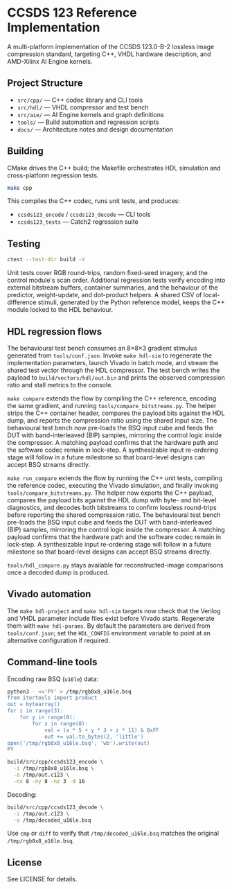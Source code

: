 # CCSDS 123 Reference Implementation

A multi-platform implementation of the CCSDS 123.0-B-2 lossless image compression standard, targeting C++, VHDL hardware description, and AMD-Xilinx AI Engine kernels.

## Project Structure

- `src/cpp/` — C++ codec library and CLI tools
- `src/hdl/` — VHDL compressor and test bench
- `src/aie/` — AI Engine kernels and graph definitions
- `tools/` — Build automation and regression scripts
- `docs/` — Architecture notes and design documentation

## Building

CMake drives the C++ build; the Makefile orchestrates HDL simulation and cross-platform regression tests.

```bash
make cpp
```

This compiles the C++ codec, runs unit tests, and produces:
- `ccsds123_encode` / `ccsds123_decode` — CLI tools
- `ccsds123_tests` — Catch2 regression suite

## Testing

```bash
ctest --test-dir build -V
```

Unit tests cover RGB round-trips, random fixed-seed imagery, and the control module's scan order. Additional regression tests verify encoding into external bitstream buffers, container summaries, and the behaviour of the predictor, weight-update, and dot-product helpers. A shared CSV of local-difference stimuli, generated by the Python reference model, keeps the C++ module locked to the HDL behaviour.

## HDL regression flows

The behavioural test bench consumes an 8×8×3 gradient stimulus generated from `tools/conf.json`. Invoke `make hdl-sim` to regenerate the implementation parameters, launch Vivado in batch mode, and stream the shared test vector through the HDL compressor. The test bench writes the payload to `build/vectors/hdl/out.bin` and prints the observed compression ratio and stall metrics to the console.

`make compare` extends the flow by compiling the C++ reference, encoding the same gradient, and running `tools/compare_bitstreams.py`. The helper strips the C++ container header, compares the payload bits against the HDL dump, and reports the compression ratio using the shared input size. The behavioural test bench now pre-loads the BSQ input cube and feeds the DUT with band-interleaved (BIP) samples, mirroring the control logic inside the compressor. A matching payload confirms that the hardware path and the software codec remain in lock-step. A synthesizable input re-ordering stage will follow in a future milestone so that board-level designs can accept BSQ streams directly.

`make run_compare` extends the flow by running the C++ unit tests, compiling the reference codec, executing the Vivado simulation, and finally invoking `tools/compare_bitstreams.py`. The helper now exports the C++ payload, compares the payload bits against the HDL dump with byte- and bit-level diagnostics, and decodes both bitstreams to confirm lossless round-trips before reporting the shared compression ratio. The behavioural test bench pre-loads the BSQ input cube and feeds the DUT with band-interleaved (BIP) samples, mirroring the control logic inside the compressor. A matching payload confirms that the hardware path and the software codec remain in lock-step. A synthesizable input re-ordering stage will follow in a future milestone so that board-level designs can accept BSQ streams directly.

`tools/hdl_compare.py` stays available for reconstructed-image comparisons once a decoded dump is produced.

## Vivado automation

The `make hdl-project` and `make hdl-sim` targets now check that the Verilog and VHDL parameter include files exist before Vivado starts. Regenerate them with `make hdl-params`. By default the parameters are derived from `tools/conf.json`; set the `HDL_CONFIG` environment variable to point at an alternative configuration if required.

## Command-line tools

Encoding raw BSQ (`u16le`) data:

```bash
python3 - <<'PY' > /tmp/rgb8x8_u16le.bsq
from itertools import product
out = bytearray()
for z in range(3):
    for y in range(8):
        for x in range(8):
            val = (x * 5 + y * 3 + z * 11) & 0xFF
            out += val.to_bytes(2, 'little')
open('/tmp/rgb8x8_u16le.bsq', 'wb').write(out)
PY

build/src/cpp/ccsds123_encode \
  -i /tmp/rgb8x8_u16le.bsq \
  -o /tmp/out.c123 \
  -nx 8 -ny 8 -nz 3 -d 16
```

Decoding:

```bash
build/src/cpp/ccsds123_decode \
  -i /tmp/out.c123 \
  -o /tmp/decoded_u16le.bsq
```

Use `cmp` or `diff` to verify that `/tmp/decoded_u16le.bsq` matches the original `/tmp/rgb8x8_u16le.bsq`.

## License

See LICENSE for details.
